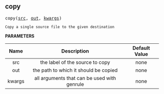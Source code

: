 <!-- Generated with Stardoc: http://skydoc.bazel.build -->

<a name="#copy"></a>

## copy

<pre>
copy(<a href="#copy-src">src</a>, <a href="#copy-out">out</a>, <a href="#copy-kwargs">kwargs</a>)
</pre>

    Copy a single source file to the given destination

**PARAMETERS**


| Name  | Description | Default Value |
| :-------------: | :-------------: | :-------------: |
| src |  the label of the source to copy   |  none |
| out |  the path to which it should be copied   |  none |
| kwargs |  all arguments that can be used with genrule   |  none |



